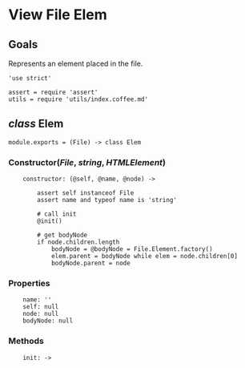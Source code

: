 View File Elem
==============

Goals
-----

Represents an element placed in the file.

	'use strict'

	assert = require 'assert'
	utils = require 'utils/index.coffee.md'

*class* Elem
------------

	module.exports = (File) -> class Elem

### Constructor(*File*, *string*, *HTMLElement*)

		constructor: (@self, @name, @node) ->

			assert self instanceof File
			assert name and typeof name is 'string'

			# call init
			@init()

			# get bodyNode
			if node.children.length
				bodyNode = @bodyNode = File.Element.factory()
				elem.parent = bodyNode while elem = node.children[0]
				bodyNode.parent = node

### Properties

		name: ''
		self: null
		node: null
		bodyNode: null

### Methods

		init: ->